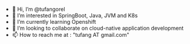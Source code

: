 - 👋 Hi, I’m @tufangorel
- 👀 I’m interested in SpringBoot, Java, JVM and K8s
- 🌱 I’m currently learning Openshift
- 💞️ I’m looking to collaborate on cloud-native application development
- 📫 How to reach me at :  "tufang AT gmail.com"

<!---
tufangorel/tufangorel is a ✨ special ✨ repository because its `README.md` (this file) appears on your GitHub profile.
You can click the Preview link to take a look at your changes.
--->
